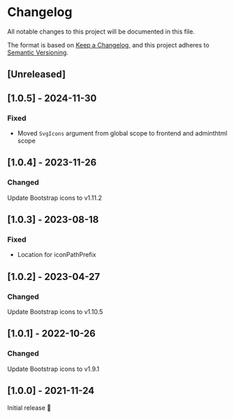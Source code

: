 # Changelog
All notable changes to this project will be documented in this file.

The format is based on [Keep a Changelog](https://keepachangelog.com/en/1.0.0/),
and this project adheres to [Semantic Versioning](https://semver.org/spec/v2.0.0.html).

## [Unreleased]

## [1.0.5] - 2024-11-30
### Fixed
- Moved `SvgIcons` argument from global scope to frontend and adminthtml scope

## [1.0.4] - 2023-11-26
### Changed
Update Bootstrap icons to v1.11.2

## [1.0.3] - 2023-08-18
### Fixed
- Location for iconPathPrefix

## [1.0.2] - 2023-04-27
### Changed
Update Bootstrap icons to v1.10.5

## [1.0.1] - 2022-10-26
### Changed
Update Bootstrap icons to v1.9.1

## [1.0.0] - 2021-11-24
Initial release 🎉
